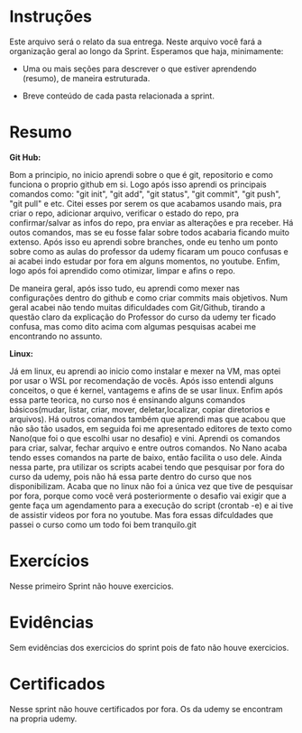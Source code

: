 # Instruções

Este arquivo será o relato da sua entrega. Neste arquivo você fará a organização geral ao longo da Sprint. Esperamos que haja, minimamente:

- Uma ou mais seções para descrever o que estiver aprendendo (resumo), de maneira estruturada.

- Breve conteúdo de cada pasta relacionada a sprint.

# Resumo

**Git Hub:** 

Bom a principio, no inicio aprendi sobre o que é git, repositorio e como funciona o proprio github em si. 
Logo após isso aprendi os principais comandos como: "git init", "git add", "git status", "git commit", "git push", "git pull" e etc. Citei esses por serem os que acabamos usando mais, pra criar o repo, adicionar arquivo, verificar o estado do repo, pra confirmar/salvar as infos do repo, pra enviar as alterações e pra receber. Há outos comandos, mas se eu fosse falar sobre todos acabaria ficando muito extenso. Após isso eu aprendi sobre branches, onde eu tenho um ponto sobre como as aulas do professor da udemy ficaram um pouco confusas e ai acabei indo estudar por fora em alguns momentos, no youtube. Enfim, logo após foi aprendido como otimizar, limpar e afins o repo. 

De maneira geral, após isso tudo, eu aprendi como mexer nas configurações dentro do github e como criar commits mais objetivos. Num geral acabei não tendo muitas dificuldades com Git/Github, tirando a questão claro da explicação do Professor do curso da udemy ter ficado confusa, mas como dito acima com algumas pesquisas acabei me encontrando no assunto. 

**Linux:** 

Já em linux, eu aprendi ao inicio como instalar e mexer na VM, mas optei por usar o WSL por recomendação de vocês. Após isso entendi alguns conceitos, o que é kernel, vantagems e afins de se usar linux. Enfim após essa parte teorica, no curso nos é ensinando alguns comandos básicos(mudar, listar, criar, mover, deletar,localizar, copiar diretorios e arquivos). Há outros comandos também que aprendi mas que acabou que não são tão usados, em seguida foi me apresentado editores de texto como Nano(que foi o que escolhi usar no desafio) e vini. Aprendi os comandos para criar, salvar, fechar arquivo e entre outros comandos. No Nano acaba tendo esses comandos na parte de baixo, então facilita o uso dele. Ainda nessa parte, pra utilizar os scripts acabei tendo que pesquisar por fora do curso da udemy, pois não há essa parte dentro do curso que nos disponibilizam. Acaba que no linux não foi a única vez que tive de pesquisar por fora, porque como você verá posteriormente o desafio vai exigir que a gente faça um agendamento para a execução do script (crontab -e) e ai tive de assistir videos por fora no youtube. Mas fora essas difculdades que passei o curso como um todo foi bem tranquilo.git


# Exercícios

Nesse primeiro Sprint não houve exercicios.

# Evidências


Sem evidências dos exercicios do sprint pois de fato não houve exercicios.

# Certificados

Nesse sprint não houve certificados por fora. Os da udemy se encontram na propria udemy.


